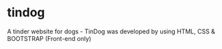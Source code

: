 # tindog
A tinder website for dogs - TinDog was developed by using HTML, CSS &amp; BOOTSTRAP (Front-end only)
